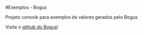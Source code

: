 ﻿#Exemplos - Bogus

Projeto console para exemplos de valores gerados pelo Bogus

Visite o [github do Bogus](https://github.com/bchavez/Bogus)!
